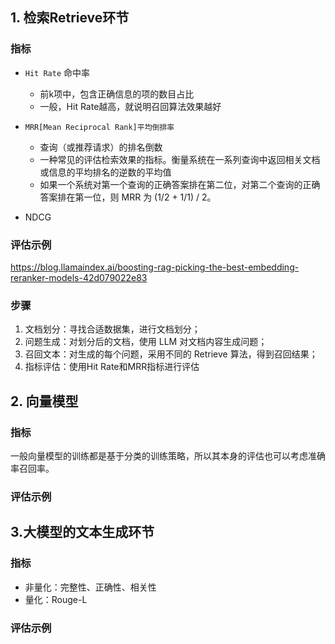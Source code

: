 ## 1. 检索Retrieve环节
### 指标
* `Hit Rate` 命中率
  * 前k项中，包含正确信息的项的数目占比
  * 一般，Hit Rate越高，就说明召回算法效果越好
  
* `MRR[Mean Reciprocal Rank]平均倒排率`
   * 查询（或推荐请求）的排名倒数
   * 一种常见的评估检索效果的指标。衡量系统在一系列查询中返回相关文档或信息的平均排名的逆数的平均值
   * 如果一个系统对第一个查询的正确答案排在第二位，对第二个查询的正确答案排在第一位，则 MRR 为 (1/2 + 1/1) / 2。
* NDCG
### 评估示例
https://blog.llamaindex.ai/boosting-rag-picking-the-best-embedding-reranker-models-42d079022e83
### 步骤
1. 文档划分：寻找合适数据集，进行文档划分；
2. 问题生成：对划分后的文档，使用 LLM 对文档内容生成问题；
3. 召回文本：对生成的每个问题，采用不同的 Retrieve 算法，得到召回结果；
4. 指标评估：使用Hit Rate和MRR指标进行评估
   
## 2. 向量模型
###  指标
一般向量模型的训练都是基于分类的训练策略，所以其本身的评估也可以考虑准确率召回率。
### 评估示例

## 3.大模型的文本生成环节
### 指标
* 非量化：完整性、正确性、相关性
* 量化：Rouge-L
### 评估示例
